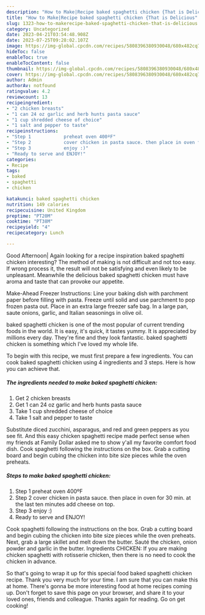 ```yaml
---
description: "How to Make|Recipe baked spaghetti chicken {That is Delicious"
title: "How to Make|Recipe baked spaghetti chicken {That is Delicious"
slug: 1323-how-to-makerecipe-baked-spaghetti-chicken-that-is-delicious
category: Uncategorized
date: 2023-04-21T03:54:48.908Z
date: 2023-07-25T09:28:02.107Z
image: https://img-global.cpcdn.com/recipes/5808396380930048/680x482cq70/baked-spaghetti-chicken-recipe-main-photo.jpg
hideToc: false
enableToc: true
enableTocContent: false
thumbnail: https://img-global.cpcdn.com/recipes/5808396380930048/680x482cq70/baked-spaghetti-chicken-recipe-main-photo.jpg
cover: https://img-global.cpcdn.com/recipes/5808396380930048/680x482cq70/baked-spaghetti-chicken-recipe-main-photo.jpg
author: Admin
authorAv: notfound
ratingvalue: 4.2
reviewcount: 13
recipeingredient:
- "2 chicken breasts"
- "1 can 24 oz garlic and herb hunts pasta sauce"
- "1 cup shredded cheese of choice"
- "1 salt and pepper to taste"
recipeinstructions:
- "Step 1            preheat oven 400ºF"
- "Step 2            cover chicken in pasta sauce. then place in oven for 30 min. at the last ten minutes add cheese on top."
- "Step 3            enjoy :)"
- "Ready to serve and ENJOY!"
categories:
- Recipe
tags:
- baked
- spaghetti
- chicken

katakunci: baked spaghetti chicken 
nutrition: 149 calories
recipecuisine: United Kingdom
preptime: "PT20M"
cooktime: "PT38M"
recipeyield: "4"
recipecategory: Lunch

---
```



Good Afternoon| Again looking for a recipe inspiration baked spaghetti chicken interesting? The method of making is not difficult and not too easy. If wrong process it, the result will not be satisfying and even likely to be unpleasant. Meanwhile the delicious baked spaghetti chicken must have aroma and taste that can provoke our appetite.





Make-Ahead Freezer Instructions: Line your baking dish with parchment paper before filling with pasta. Freeze until solid and use parchment to pop frozen pasta out. Place in an extra large freezer safe bag. In a large pan, saute onions, garlic, and Italian seasonings in olive oil.

baked spaghetti chicken is one of the most popular of current trending foods in the world. It is easy, it's quick, it tastes yummy. It is appreciated by millions every day. They're fine and they look fantastic. baked spaghetti chicken is something which I've loved my whole life.


To begin with this recipe, we must first prepare a few ingredients. You can cook baked spaghetti chicken using 4 ingredients and 3 steps. Here is how you can achieve that.

<!--inarticleads1-->

##### The ingredients needed to make baked spaghetti chicken:

1. Get 2 chicken breasts
1. Get 1 can 24 oz garlic and herb hunts pasta sauce
1. Take 1 cup shredded cheese of choice
1. Take 1 salt and pepper to taste


Substitute diced zucchini, asparagus, and red and green peppers as you see fit. And this easy chicken spaghetti recipe made perfect sense when my friends at Family Dollar asked me to show y&#39;all my favorite comfort food dish. Cook spaghetti following the instructions on the box. Grab a cutting board and begin cubing the chicken into bite size pieces while the oven preheats. 

<!--inarticleads2-->

##### Steps to make baked spaghetti chicken:

1. Step 1            preheat oven 400ºF
1. Step 2            cover chicken in pasta sauce. then place in oven for 30 min. at the last ten minutes add cheese on top.
1. Step 3            enjoy :)
1. Ready to serve and ENJOY!

Cook spaghetti following the instructions on the box. Grab a cutting board and begin cubing the chicken into bite size pieces while the oven preheats. Next, grab a large skillet and melt down the butter. Sauté the chicken, onion powder and garlic in the butter. Ingredients CHICKEN: If you are making chicken spaghetti with rotisserie chicken, then there is no need to cook the chicken in advance. 

So that's going to wrap it up for this special food baked spaghetti chicken recipe. Thank you very much for your time. I am sure that you can make this at home. There's gonna be more interesting food at home recipes coming up. Don't forget to save this page on your browser, and share it to your loved ones, friends and colleague. Thanks again for reading. Go on get cooking!
